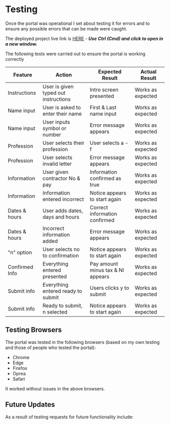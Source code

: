 # Testing

Once the portal was operational I set about testing it for errors and to ensure any possible errors that can be made were caught.

The deployed project live link is [HERE](https://travellingplanner-f3f27e55bd6d.herokuapp.com/) - ***Use Ctrl (Cmd) and click to open in a new window.*** 


The following tests were carried out to ensure the portal is working correctly

| **Feature**   | **Action**                    | **Expected Result**          | **Actual Result** |
| ------------- | ----------------------------- | ---------------------------- | ----------------- |
| Instructions | User is given typed out instructions | Intro screen presented | Works as expected |
| Name input | User is asked to enter their name | First & Last name input| Works as expected | 
| Name input | User inputs symbol or number | Error message appears | Works as expected | 
| Profession | User selects their profession | User selects a - f | Works as expected | 
| Profession | User selects invalid letter | Error message appears | Works as expected | 
| Information | User given contractor No & pay | Information confirmed as true | Works as expected |
| Information | Information entered incorrect | Notice appears to start again | Works as expected |
| Dates & hours | User adds dates, days and hours | Correct information confirmed | Works as expected |
| Dates & hours | Incorrect information added | Error message appears | Works as expected |
| "n" option  | User selects no to confirmation | Notice appears to start again | Works as expected |
| Confirmed Info | Everything entered presented | Pay amount minus tax & NI appears | Works as expected |
| Submit info | Everything entered ready to submit | Users clicks y to submit | Works as expected |
| Submit info | Ready to submit, n selected | Notice appears to start again | Works as expected |

## Testing Browsers
The portal was tested in the following browsers (based on my own testing and those of people who tested the portal):

- Chrome
- Edge
- Firefox
- Oprea
- Safari

It worked without issues in the above browsers.

## Future Updates

As a result of testing requests for future functionality include:



